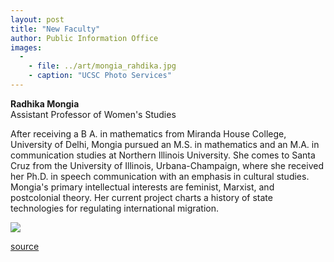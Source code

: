 ```yaml
---
layout: post
title: "New Faculty"
author: Public Information Office
images:
  -
    - file: ../art/mongia_rahdika.jpg
    - caption: "UCSC Photo Services"
---
```


**Radhika Mongia**  
Assistant Professor of Women's Studies

After receiving a B A. in mathematics from Miranda House College, University of Delhi, Mongia pursued an M.S. in mathematics and an M.A. in communication studies at Northern Illinois University. She comes to Santa Cruz from the University of Illinois, Urbana-Champaign, where she received her Ph.D. in speech communication with an emphasis in cultural studies. Mongia's primary intellectual interests are feminist, Marxist, and postcolonial theory. Her current project charts a history of state technologies for regulating international migration.  
  
![ ][1]

[1]: ../../images/trans.gif

[source](http://www1.ucsc.edu/currents/00-01/02-12/newfac.html "Permalink to newfac")

